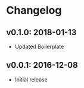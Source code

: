 # Changelog

## v0.1.0: 2018-01-13

- Updated Boilerplate

## v0.0.1: 2016-12-08

- Initial release
